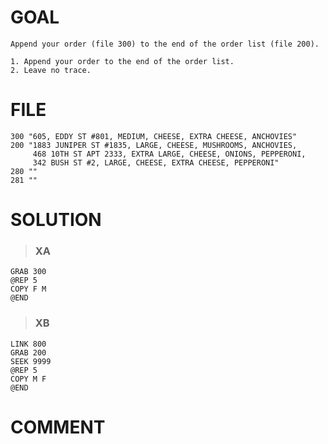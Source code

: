 # GOAL
~~~
Append your order (file 300) to the end of the order list (file 200).
~~~
~~~
1. Append your order to the end of the order list.
2. Leave no trace.
~~~

# FILE
~~~
300 "605, EDDY ST #801, MEDIUM, CHEESE, EXTRA CHEESE, ANCHOVIES"
200 "1883 JUNIPER ST #1835, LARGE, CHEESE, MUSHROOMS, ANCHOVIES,
     468 10TH ST APT 2333, EXTRA LARGE, CHEESE, ONIONS, PEPPERONI,
     342 BUSH ST #2, LARGE, CHEESE, EXTRA CHEESE, PEPPERONI"
280 ""
281 ""
~~~

# SOLUTION

> ### XA
~~~
GRAB 300
@REP 5
COPY F M
@END
~~~

> ### XB
~~~
LINK 800
GRAB 200
SEEK 9999
@REP 5
COPY M F
@END
~~~

# COMMENT